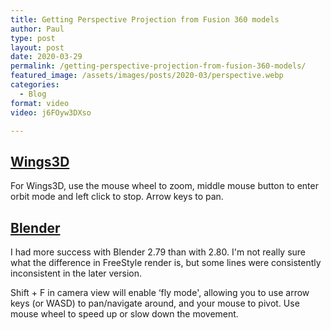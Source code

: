 ```yaml
---
title: Getting Perspective Projection from Fusion 360 models
author: Paul
type: post
layout: post
date: 2020-03-29
permalink: /getting-perspective-projection-from-fusion-360-models/
featured_image: /assets/images/posts/2020-03/perspective.webp
categories:
  - Blog
format: video
video: j6FOyw3DXso

---
```


## [Wings3D][1]
For Wings3D, use the mouse wheel to zoom, middle mouse button to enter orbit mode and left click to stop. Arrow keys to pan.  

## [Blender][2]
I had more success with Blender 2.79 than with 2.80. I'm not really sure what the difference in FreeStyle render is, but some lines were consistently inconsistent in the later version. 

Shift + F in camera view will enable &#8216;fly mode', allowing you to use arrow keys (or WASD) to pan/navigate around, and your mouse to pivot. Use mouse wheel to speed up or slow down the movement.

 [1]: http://www.wings3d.com/?page_id=84
 [2]: https://www.blender.org/download/releases/2-79/